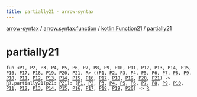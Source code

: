 ```yaml
---
title: partially21 - arrow-syntax
---
```


[arrow-syntax](../../index.html) / [arrow.syntax.function](../index.html) / [kotlin.Function21](index.html) / [partially21](./partially21.html)

# partially21

`fun <P1, P2, P3, P4, P5, P6, P7, P8, P9, P10, P11, P12, P13, P14, P15, P16, P17, P18, P19, P20, P21, R> ((`[`P1`](partially21.html#P1)`, `[`P2`](partially21.html#P2)`, `[`P3`](partially21.html#P3)`, `[`P4`](partially21.html#P4)`, `[`P5`](partially21.html#P5)`, `[`P6`](partially21.html#P6)`, `[`P7`](partially21.html#P7)`, `[`P8`](partially21.html#P8)`, `[`P9`](partially21.html#P9)`, `[`P10`](partially21.html#P10)`, `[`P11`](partially21.html#P11)`, `[`P12`](partially21.html#P12)`, `[`P13`](partially21.html#P13)`, `[`P14`](partially21.html#P14)`, `[`P15`](partially21.html#P15)`, `[`P16`](partially21.html#P16)`, `[`P17`](partially21.html#P17)`, `[`P18`](partially21.html#P18)`, `[`P19`](partially21.html#P19)`, `[`P20`](partially21.html#P20)`, `[`P21`](partially21.html#P21)`) -> `[`R`](partially21.html#R)`).partially21(p21: `[`P21`](partially21.html#P21)`): (`[`P1`](partially21.html#P1)`, `[`P2`](partially21.html#P2)`, `[`P3`](partially21.html#P3)`, `[`P4`](partially21.html#P4)`, `[`P5`](partially21.html#P5)`, `[`P6`](partially21.html#P6)`, `[`P7`](partially21.html#P7)`, `[`P8`](partially21.html#P8)`, `[`P9`](partially21.html#P9)`, `[`P10`](partially21.html#P10)`, `[`P11`](partially21.html#P11)`, `[`P12`](partially21.html#P12)`, `[`P13`](partially21.html#P13)`, `[`P14`](partially21.html#P14)`, `[`P15`](partially21.html#P15)`, `[`P16`](partially21.html#P16)`, `[`P17`](partially21.html#P17)`, `[`P18`](partially21.html#P18)`, `[`P19`](partially21.html#P19)`, `[`P20`](partially21.html#P20)`) -> `[`R`](partially21.html#R)